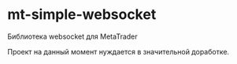 # mt-simple-websocket
Библиотека websocket для MetaTrader

Проект на данный момент нуждается в значительной доработке. 

